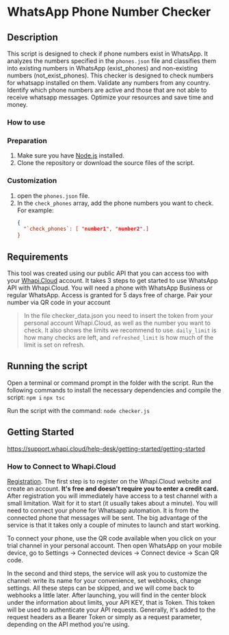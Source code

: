 # WhatsApp Phone Number Checker

## Description

This script is designed to check if phone numbers exist in WhatsApp. It analyzes the numbers specified in the `phones.json` file and classifies them into existing numbers in WhatsApp (exist_phones) and non-existing numbers (not_exist_phones). This checker is designed to check numbers for whatsapp installed on them. Validate any numbers from any country. Identify which phone numbers are active and those that are not able to receive whatsapp messages. Optimize your resources and save time and money.

### How to use

### Preparation

1. Make sure you have [Node.js](https://nodejs.org/) installed.
2. Clone the repository or download the source files of the script.

### Customization

1. open the `phones.json` file.
2. In the `check_phones` array, add the phone numbers you want to check. For example:
   ```json
   {
     "`check_phones`: [ "number1", "number2".]
   }

## Requirements
This tool was created using our public API that you can access too with your [Whapi.Cloud](https://whapi.cloud) account. It takes 3 steps to get started to use WhatsApp API with Whapi.Cloud. You will need a phone with WhatsApp Business or regular WhatsApp. Access is granted for 5 days free of charge. Pair your number via QR code in your account

> In the file checker_data.json you need to insert the token from your personal account Whapi.Cloud, as well as the number you want to check.
It also shows the limits we recommend to use. `daily_limit` is how many checks are left, and `refreshed_limit` is how much of the limit is set on refresh.

## Running the script
Open a terminal or command prompt in the folder with the script.
Run the following commands to install the necessary dependencies and compile the script:
`npm i`
`npx tsc`

Run the script with the command:
`node checker.js`

## Getting Started
https://support.whapi.cloud/help-desk/getting-started/getting-started
### How to Connect to Whapi.Cloud
[Registration](https://panel.whapi.cloud/register). The first step is to register on the Whapi.Cloud website and create an account. <b>It's free and doesn't require you to enter a credit card.</b>
After registration you will immediately have access to a test channel with a small limitation. Wait for it to start (it usually takes about a minute). You will need to connect your phone for Whatsapp automation. It is from the connected phone that messages will be sent. The big advantage of the service is that it takes only a couple of minutes to launch and start working.

To connect your phone, use the QR code available when you click on your trial channel in your personal account. Then open WhatsApp on your mobile device, go to Settings -> Connected devices -> Connect device -> Scan QR code.

In the second and third steps, the service will ask you to customize the channel: write its name for your convenience, set webhooks, change settings. All these steps can be skipped, and we will come back to webhooks a little later. After launching, you will find in the center block under the information about limits, your API KEY, that is Token. This token will be used to authenticate your API requests. Generally, it's added to the request headers as a Bearer Token or simply as a request parameter, depending on the API method you're using.
